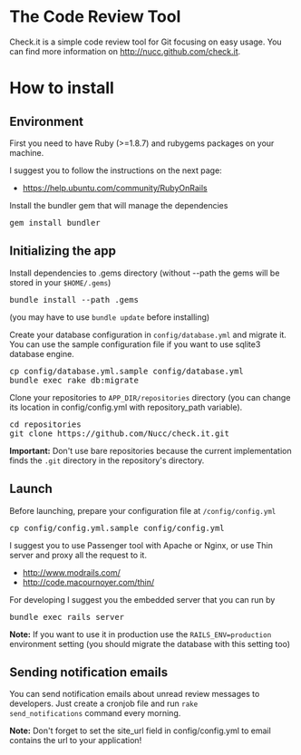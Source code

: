 

The Code Review Tool
==============================

Check.it is a simple code review tool for Git focusing on easy usage. You can find more information on http://nucc.github.com/check.it.


How to install
==============

Environment
-----------

First you need to have Ruby (>=1.8.7) and rubygems packages on your machine.

I suggest you to follow the instructions on the next page:

  * https://help.ubuntu.com/community/RubyOnRails

Install the bundler gem that will manage the dependencies

<pre>
gem install bundler
</pre>


Initializing the app
--------------------

Install dependencies to .gems directory (without --path the gems will be stored in your <code>$HOME/.gems</code>)

<pre>
bundle install --path .gems
</pre>

(you may have to use <code>bundle update</code> before installing)

Create your database configuration in <code>config/database.yml</code> and migrate it. You can use the sample configuration file if you want to use sqlite3 database engine.

<pre>
cp config/database.yml.sample config/database.yml
bundle exec rake db:migrate
</pre>

Clone your repositories to <code>APP_DIR/repositories</code> directory (you can change its location in config/config.yml with repository_path variable).

<pre>
cd repositories
git clone https://github.com/Nucc/check.it.git
</pre>

<b>Important:</b> Don't use bare repositories because the current implementation finds the <code>.git</code> directory in the repository's directory.

Launch
------

Before launching, prepare your configuration file at <code>/config/config.yml</code>

<pre>
cp config/config.yml.sample config/config.yml
</pre>

I suggest you to use Passenger tool with Apache or Nginx, or use Thin server and proxy all the request to it.

 * http://www.modrails.com/
 * http://code.macournoyer.com/thin/

For developing I suggest you the embedded server that you can run by

<pre>
bundle exec rails server
</pre>

<b>Note:</b> If you want to use it in production use the <code>RAILS_ENV=production</code> environment setting (you should migrate the database with this setting too)

Sending notification emails
---------------------------

You can send notification emails about unread review messages to developers. Just create a cronjob file and run <code>rake send_notifications</code> command every morning.

<b>Note:</b> Don't forget to set the site_url field in config/config.yml to email contains the url to your application!